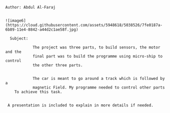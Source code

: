 


	Author: Abdul Al-Faraj


	![image6](https://cloud.githubusercontent.com/assets/5948618/5038526/7fe0187a-6b89-11e4-8842-a44d2c1ae58f.jpg)

	  Subject:

                The project was three parts, to build sensors, the motor and the
                final part was to build the programme using micro-ship to control
                the other three parts.


                The car is meant to go around a track which is followed by a 
                magnetic Field. My programme needed to control other parts
	    To achieve this task.


	 A presentation is included to explain in more details if needed.
